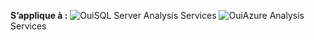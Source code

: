 **S’applique à :** ![Oui](media/yes.png)SQL Server Analysis Services ![Oui](media/yes.png)Azure Analysis Services